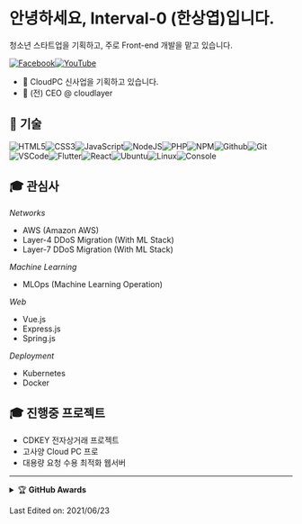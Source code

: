 # 안녕하세요, Interval-0 (한상엽)입니다.

청소년 스타트업을 기획하고, 주로 Front-end 개발을 맡고 있습니다.

[![Facebook](https://img.shields.io/badge/facebook-%231877F2.svg?&style=for-the-badge&logo=facebook&logoColor=white)](https://facebook.com/syuph)[![YouTube](https://img.shields.io/badge/youtube-%23FF0000.svg?&style=for-the-badge&logo=youtube&logoColor=white)](https://www.youtube.com/channel/UCGYi6fNKgnxLCk85xskEwaQ)

- :muscle: CloudPC 신사업을 기획하고 있습니다.
- :dart: (전) CEO @ cloudlayer

## :wrench: 기술

![HTML5](https://img.icons8.com/color/30/html-5.png)![CSS3](https://img.icons8.com/color/30/css3.png)![JavaScript](https://img.icons8.com/color/30/javascript.png)![NodeJS](https://img.icons8.com/color/30/nodejs.png)![PHP](https://img.icons8.com/color/30/php.png)![NPM](https://img.icons8.com/color/30/npm.png)![Github](https://img.icons8.com/material-outlined/30/github.png)![Git](https://img.icons8.com/color/30/git.png)![VSCode](https://img.icons8.com/color/30/visual-studio-code-2019.png)![Flutter](https://img.icons8.com/color/30/flutter.png)![React](https://img.icons8.com/color/30/react-native.png)![Ubuntu](https://img.icons8.com/color/30/ubuntu--v1.png)![Linux](https://img.icons8.com/color/30/linux.png)![Console](https://img.icons8.com/color/30/console.png)

## 🎓 관심사

*Networks*
- AWS (Amazon AWS)
- Layer-4 DDoS Migration (With ML Stack)
- Layer-7 DDoS Migration (With ML Stack)

*Machine Learning*
- MLOps (Machine Learning Operation)

*Web*
- Vue.js
- Express.js
- Spring.js

*Deployment*
- Kubernetes
- Docker

## 🎓 진행중 프로젝트
- CDKEY 전자상거래 프로젝트
- 고사양 Cloud PC 프로
- 대용량 요청 수용 최적화 웹서버
---

<!-- markdownlint-disable MD033 -->

<details>
    <summary>&#127942 <b>GitHub Awards</b></summary><br/>

![Github Trophy](https://github-profile-trophy.vercel.app/?username=Interval-0)

</details>

<!-- markdownlint-enable MD033 -->

Last Edited on: 2021/06/23
